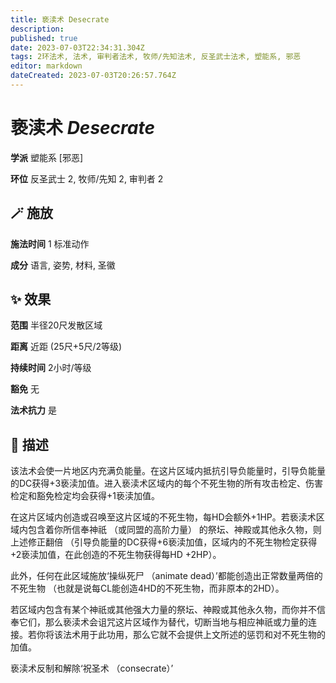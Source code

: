 ```yaml
---
title: 亵渎术 Desecrate
description: 
published: true
date: 2023-07-03T22:34:31.304Z
tags: 2环法术, 法术, 审判者法术, 牧师/先知法术, 反圣武士法术, 塑能系, 邪恶
editor: markdown
dateCreated: 2023-07-03T20:26:57.764Z
---
```


# **亵渎术** *Desecrate*

**学派** 塑能系 \[邪恶\] 

**环位** 反圣武士 2, 牧师/先知 2, 审判者 2

## 🪄 施放

**施法时间** 1 标准动作

**成分** 语言, 姿势, 材料, 圣徽

## ✨ 效果  

**范围** 半径20尺发散区域

**距离** 近距 (25尺+5尺/2等级)  

**持续时间** 2小时/等级 

**豁免** 无

**法术抗力** 是

## 📖 描述

该法术会使一片地区内充满负能量。在这片区域内抵抗引导负能量时，引导负能量的DC获得+3亵渎加值。进入亵渎术区域内的每个不死生物的所有攻击检定、伤害检定和豁免检定均会获得+1亵渎加值。

在这片区域内创造或召唤至这片区域的不死生物，每HD会额外+1HP。若亵渎术区域内包含着你所信奉神祇 （或同盟的高阶力量） 的祭坛、神殿或其他永久物，则上述修正翻倍 （引导负能量的DC获得+6亵渎加值，区域内的不死生物检定获得+2亵渎加值，在此创造的不死生物获得每HD +2HP）。

此外，任何在此区域施放‘操纵死尸 （animate dead）’都能创造出正常数量两倍的不死生物 （也就是说每CL能创造4HD的不死生物，而非原本的2HD）。

若区域内包含有某个神祇或其他强大力量的祭坛、神殿或其他永久物，而你并不信奉它们，那么亵渎术会诅咒这片区域作为替代，切断当地与相应神祇或力量的连接。若你将该法术用于此功用，那么它就不会提供上文所述的惩罚和对不死生物的加值。

亵渎术反制和解除‘祝圣术 （consecrate）’
    
